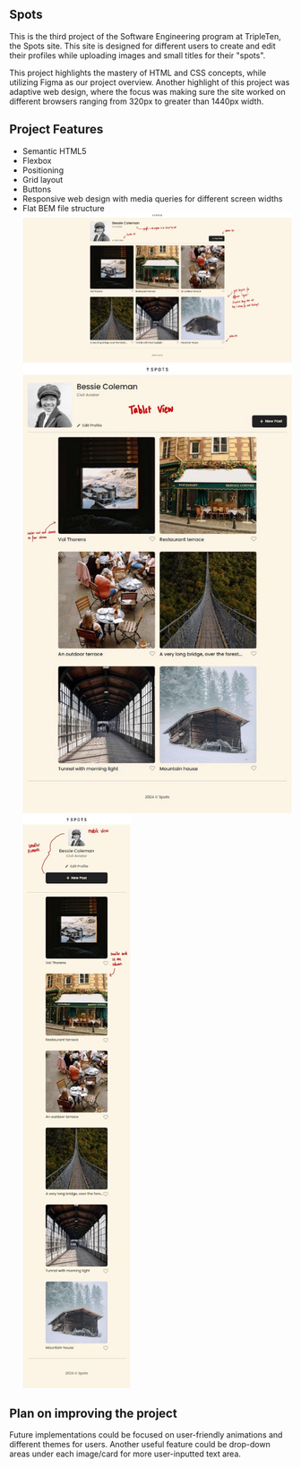 ## Spots

This is the third project of the Software Engineering program at TripleTen, the Spots site. This site is designed for different users to create and edit their profiles while uploading images and small titles for their "spots". 

This project highlights the mastery of HTML and CSS concepts, while utilizing Figma as our project overview. Another highlight of this project was adaptive web design, where the focus was making sure the site worked on different browsers ranging from 320px to greater than 1440px width.  

## Project Features
- Semantic HTML5
- Flexbox
- Positioning
- Grid layout
- Buttons
- Responsive web design with media queries for different screen widths
- Flat BEM file structure
![se_project_spots Spots-Readme](/images/desktop_view_readme.jpg)
![se_project_spots Spots-Readme](/images/tablet_view_readme.jpg)
![se_project_spots Spots-Readme](/images/mobile_view_readme.jpg)

## Plan on improving the project
Future implementations could be focused on user-friendly animations and different themes for users. Another useful feature could be drop-down areas under each image/card for more user-inputted text area. 

